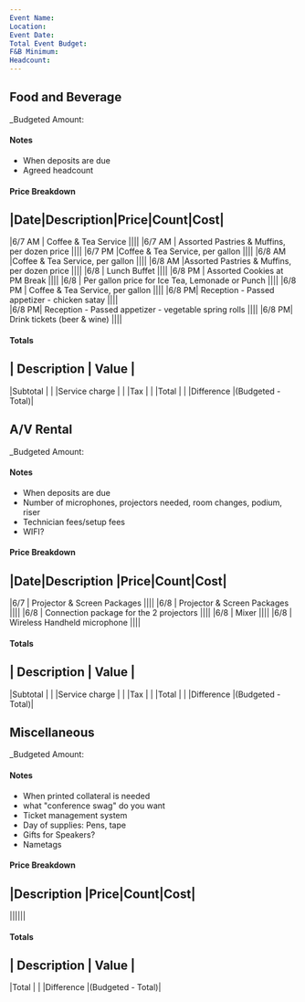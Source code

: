 ```yaml
---
Event Name:
Location: 
Event Date: 				
Total Event Budget:				
F&B Minimum: 			
Headcount:		
---
```

				
## Food and Beverage 	

_Budgeted Amount:

#### Notes
* When deposits are due
* Agreed headcount

				
#### Price Breakdown
|Date|Description|Price|Count|Cost|
-----------------------------------
|6/7 AM | Coffee & Tea Service |||| 
|6/7 AM | Assorted Pastries & Muffins, per dozen price |||| 
|6/7 PM |Coffee & Tea Service, per gallon |||| 
|6/8 AM |Coffee & Tea Service, per gallon |||| 
|6/8 AM |Assorted Pastries & Muffins, per dozen price |||| 
|6/8	| Lunch Buffet  |||| 
|6/8 PM | Assorted Cookies at PM Break |||| 
|6/8	| Per gallon price for Ice Tea, Lemonade or Punch |||| 
|6/8 PM | Coffee & Tea Service, per gallon |||| 
|6/8 PM| Reception - Passed appetizer - chicken satay ||||  
|6/8 PM| Reception - Passed appetizer - vegetable spring rolls	 |||| 
|6/8 PM| Drink tickets (beer & wine) |||| 

#### Totals
| Description   | Value |
----------------------
|Subtotal       |       |
|Service charge |       |
|Tax            |       |
|Total          |       |
|Difference     |(Budgeted - Total)|

			
## A/V Rental	

_Budgeted Amount:

#### Notes
* When deposits are due
* Number of microphones, projectors needed, room changes, podium, riser
* Technician fees/setup fees
* WIFI?
				
#### Price Breakdown
|Date|Description |Price|Count|Cost|
-----------------------------------------------------
|6/7 | Projector & Screen Packages ||||
|6/8 | Projector & Screen Packages ||||
|6/8 | Connection package for the 2 projectors ||||
|6/8 | Mixer ||||
|6/8 | Wireless Handheld microphone	||||


#### Totals
| Description   | Value |
----------------------
|Subtotal       |       |
|Service charge |       |
|Tax            |       |
|Total          |       |
|Difference     |(Budgeted - Total)|			

			
## Miscellaneous 	

_Budgeted Amount:

#### Notes
* When printed collateral is needed
* what "conference swag" do you want
* Ticket management system
* Day of supplies: Pens, tape
* Gifts for Speakers?
* Nametags

				
#### Price Breakdown
|Description |Price|Count|Cost|
-----------------------------------------------------
||||||


#### Totals
| Description   | Value |
----------------------
|Total          |       |
|Difference     |(Budgeted - Total)|		
